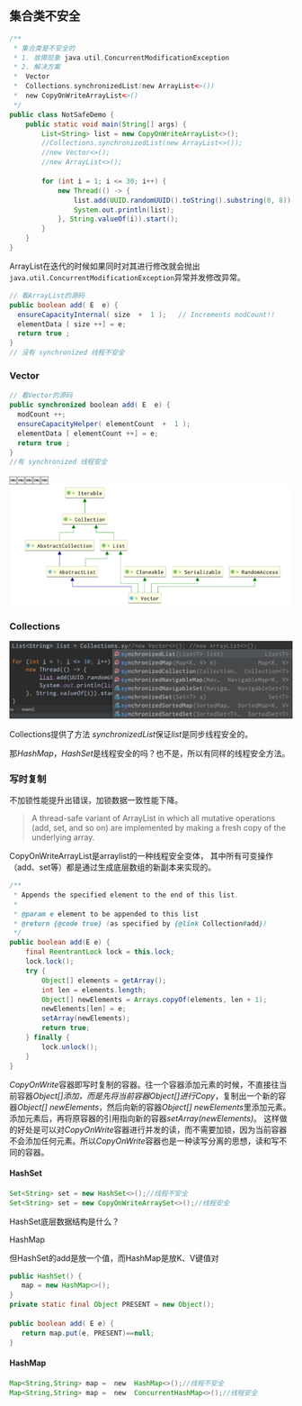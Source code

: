 ## 集合类不安全

```java
/**
 * 集合类是不安全的
 * 1. 故障现象 java.util.ConcurrentModificationException
 * 2. 解决方案
 *  Vector
 *  Collections.synchronizedList(new ArrayList<>())
 *  new CopyOnWriteArrayList<>()
 */
public class NotSafeDemo {
    public static void main(String[] args) {
        List<String> list = new CopyOnWriteArrayList<>();
        //Collections.synchronizedList(new ArrayList<>());
        //new Vector<>(); 
        //new ArrayList<>();

        for (int i = 1; i <= 30; i++) {
            new Thread(() -> {
                list.add(UUID.randomUUID().toString().substring(0, 8));
                System.out.println(list);
            }, String.valueOf(i)).start();
        }
    }
}
```

ArrayList在迭代的时候如果同时对其进行修改就会抛出``java.util.ConcurrentModificationException``异常并发修改异常。

```java
// 看ArrayList的源码 
public boolean add( E  e) {
  ensureCapacityInternal( size  +  1 );   // Increments modCount!!
  elementData [ size ++] = e;
  return true ;
} 
// 没有 synchronized 线程不安全 
```

### Vector

```java
// 看Vector的源码 
public synchronized boolean add( E  e) {
  modCount ++;
  ensureCapacityHelper( elementCount  +  1 );
  elementData [ elementCount ++] = e;
  return true ;
} 
//有 synchronized 线程安全 
```

￼￼￼￼￼![image-20200905203602720](Java集合.assets/image-20200905203602720.png)

### Collections

![image-20200905162802261](Java集合.assets/image-20200905162802261.png)

Collections提供了方法 *synchronizedList*保证*list*是同步线程安全的。

那*HashMap*，*HashSet*是线程安全的吗？也不是，所以有同样的线程安全方法。

### 写时复制

不加锁性能提升出错误，加锁数据一致性能下降。

> A thread-safe variant of ArrayList in which all mutative operations (add, set, and so on) are implemented by making a fresh copy of the underlying array. 

CopyOnWriteArrayList是arraylist的一种线程安全变体， 其中所有可变操作（add、set等）都是通过生成底层数组的新副本来实现的。 

```java
/**
 * Appends the specified element to the end of this list.
 *
 * @param e element to be appended to this list
 * @return {@code true} (as specified by {@link Collection#add})
 */
public boolean add(E e) {
    final ReentrantLock lock = this.lock;
    lock.lock();
    try {
        Object[] elements = getArray();
        int len = elements.length;
        Object[] newElements = Arrays.copyOf(elements, len + 1);
        newElements[len] = e;
        setArray(newElements);
        return true;
    } finally {
        lock.unlock();
    }
}
```

*CopyOnWrite*容器即写时复制的容器。往一个容器添加元素的时候，不直接往当前容器*Object[]*添加，而是先将当前容器*Object[]*进行*Copy*，复制出一个新的容器*Object[] newElements*，然后向新的容器*Object[] newElements*里添加元素。添加元素后，再将原容器的引用指向新的容器*setArray(newElements)*。
这样做的好处是可以对*CopyOnWrite*容器进行并发的读，而不需要加锁，因为当前容器不会添加任何元素。所以*CopyOnWrite*容器也是一种读写分离的思想，读和写不同的容器。 

#### HashSet

```java
Set<String> set = new HashSet<>();//线程不安全 
Set<String> set = new CopyOnWriteArraySet<>();//线程安全
```

 HashSet底层数据结构是什么？ 

HashMap

但HashSet的add是放一个值，而HashMap是放K、V键值对 

```java
public HashSet() {
   map = new HashMap<>();
} 
private static final Object PRESENT = new Object(); 

public boolean add( E e) {
   return map.put(e, PRESENT)==null;
} 
```

#### HashMap

```java
Map<String,String> map =  new  HashMap<>();//线程不安全 
Map<String,String> map =  new  ConcurrentHashMap<>();//线程安全
```

